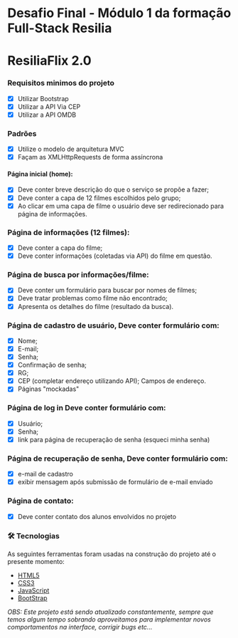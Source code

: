 # Desafio Final - Módulo 1 da formação Full-Stack Resilia

# ResiliaFlix 2.0

###  Requisitos minimos do projeto
- [x] Utilizar Bootstrap
- [x] Utilizar a API Via CEP 
- [x] Utilizar a API OMDB

### Padrões
- [x] Utilize o modelo de arquitetura MVC
- [x] Façam as XMLHttpRequests de forma assíncrona

#### Página inicial (home):
- [x] Deve conter breve descrição do que o serviço se propõe a fazer;
- [x] Deve conter a capa de 12 filmes escolhidos pelo grupo;
- [x] Ao clicar em uma capa de filme o usuário deve ser redirecionado para página de informações.

### Página de informações (12 filmes):
- [x] Deve conter a capa do filme;
- [x] Deve conter informações (coletadas via API) do filme em questão.

### Página de busca por informações/filme:
- [x] Deve conter um formulário para buscar por nomes de filmes; 
- [x] Deve tratar problemas como filme não encontrado; 
- [x] Apresenta os detalhes do filme (resultado da busca).

### Página de cadastro de usuário, Deve conter formulário com:
- [x] Nome;
- [x] E-mail;
- [x] Senha;
- [x] Confirmação de senha;
- [x] RG;
- [x] CEP (completar endereço utilizando API); Campos de endereço.
- [x] Páginas "mockadas"

### Página de log in Deve conter formulário com: 
- [x] Usuário;
- [x] Senha;
- [x] link para página de recuperação de senha (esqueci minha senha)

### Página de recuperação de senha, Deve conter formulário com: 
- [x] e-mail de cadastro
- [x] exibir mensagem após submissão de formulário de e-mail enviado

### Página de contato:
- [x] Deve conter contato dos alunos envolvidos no projeto
### 🛠 Tecnologias

As seguintes ferramentas foram usadas na construção do projeto até o presente momento:

- [HTML5](https://developer.mozilla.org/pt-BR/docs/Web/HTML/HTML5)
- [CSS3](https://developer.mozilla.org/pt-BR/docs/Web/CSS)
- [JavaScript](https://developer.mozilla.org/pt-BR/docs/Web/JavaScript)
- [BootStrap](https://getbootstrap.com/)


_OBS: Este projeto está sendo atualizado constantemente, sempre que temos algum tempo sobrando aproveitamos para
implementar novos comportamentos na interface, corrigir bugs etc..._
